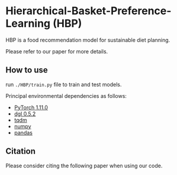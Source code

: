 # Hierarchical-Basket-Preference-Learning (HBP)

HBP is a food recommendation model for sustainable diet planning.

Please refer to our paper for more details.


## How to use
run ```./HBP/train.py``` file to train and test models. 

Principal environmental dependencies as follows:
- [PyTorch 1.11.0](https://pytorch.org/)
- [dgl 0.5.2](https://www.dgl.ai/)
- [tqdm](https://github.com/tqdm/tqdm)
- [numpy](https://github.com/numpy/numpy)
- [pandas](https://github.com/pandas-dev/pandas)

## Citation
Please consider citing the following paper when using our code.
